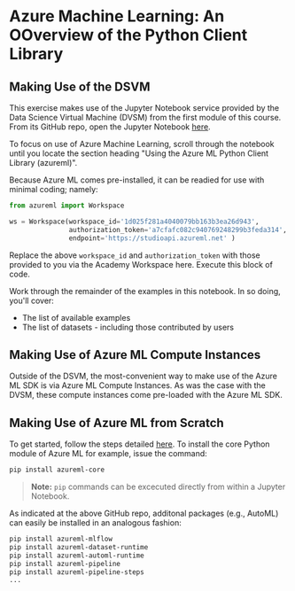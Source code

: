 # Azure Machine Learning: An OOverview of the Python Client Library

## Making Use of the DSVM

This exercise makes use of the Jupyter Notebook service provided by the Data Science Virtual Machine (DVSM) from the first module of this course. From its GitHub repo, open the Jupyter Notebook [here](https://github.com/Azure-Samples/Azure-MachineLearning-DataScience/blob/master/Data-Science-Virtual-Machine/Samples/Notebooks/IntroToJupyterPython.ipynb).

To focus on use of Azure Machine Learning, scroll through the notebook until you locate the section heading "Using the Azure ML Python Client Library (azureml)".

Because Azure ML comes pre-installed, it can be readied for use with minimal coding; namely:

```Python
from azureml import Workspace

ws = Workspace(workspace_id='1d025f281a4040079bb163b3ea26d943',
               authorization_token='a7cfafc082c940769248299b3feda314',
               endpoint='https://studioapi.azureml.net' )
```

Replace the above `workspace_id` and `authorization_token` with those provided to you via the Academy Workspace here. Execute this block of code. 

Work through the remainder of the examples in this notebook. In so doing, you'll cover:

- The list of available examples 
- The list of datasets - including those contributed by users 

## Making Use of Azure ML Compute Instances  

Outside of the DSVM, the most-convenient way to make use of the Azure ML SDK is via Azure ML Compute Instances. As was the case with the DVSM, these compute instances come pre-loaded with the Azure ML SDK. 

## Making Use of Azure ML from Scratch

To get started, follow the steps detailed [here](https://github.com/Azure/MachineLearningNotebooks). To install the core Python module of Azure ML for example, issue the command:

```bash
pip install azureml-core
```

> **Note:**
> `pip` commands can be excecuted directly from within a Jupyter Notebook. 

As indicated at the above GitHub repo, additonal packages (e.g., AutoML) can easily be installed in an analogous fashion:

```bash
pip install azureml-mlflow
pip install azureml-dataset-runtime
pip install azureml-automl-runtime
pip install azureml-pipeline
pip install azureml-pipeline-steps
...
```


